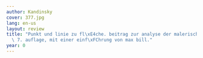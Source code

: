 ```yaml
---
author: Kandinsky
cover: 377.jpg
lang: en-us
layout: review
title: "Punkt und linie zu fl\xE4che. beitrag zur analyse der malerischen elemente.\
  \ 7. auflage, mit einer einf\xFChrung von max bill."
year: 0
---
```



